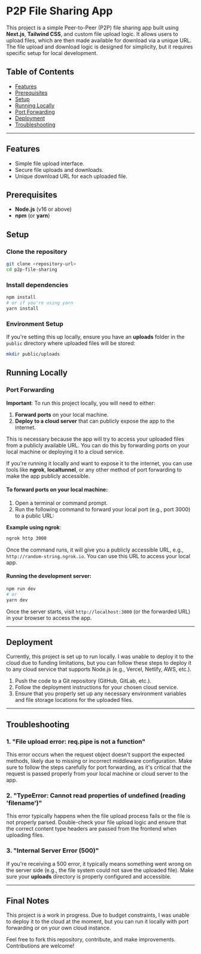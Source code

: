 
# P2P File Sharing App

This project is a simple Peer-to-Peer (P2P) file sharing app built using **Next.js**, **Tailwind CSS**, and custom file upload logic. It allows users to upload files, which are then made available for download via a unique URL. The file upload and download logic is designed for simplicity, but it requires specific setup for local development.

## Table of Contents
- [Features](#features)
- [Prerequisites](#prerequisites)
- [Setup](#setup)
- [Running Locally](#running-locally)
- [Port Forwarding](#port-forwarding)
- [Deployment](#deployment)
- [Troubleshooting](#troubleshooting)

---

## Features
- Simple file upload interface.
- Secure file uploads and downloads.
- Unique download URL for each uploaded file.

## Prerequisites
- **Node.js** (v16 or above)
- **npm** (or **yarn**)

## Setup

### Clone the repository

```bash
git clone <repository-url>
cd p2p-file-sharing
```

### Install dependencies

```bash
npm install
# or if you're using yarn
yarn install
```

### Environment Setup

If you're setting this up locally, ensure you have an **uploads** folder in the `public` directory where uploaded files will be stored:

```bash
mkdir public/uploads
```

## Running Locally

### Port Forwarding

**Important**: To run this project locally, you will need to either:
1. **Forward ports** on your local machine.
2. **Deploy to a cloud server** that can publicly expose the app to the internet.

This is necessary because the app will try to access your uploaded files from a publicly available URL. You can do this by forwarding ports on your local machine or deploying it to a cloud service.

If you're running it locally and want to expose it to the internet, you can use tools like **ngrok**, **localtunnel**, or any other method of port forwarding to make the app publicly accessible.

#### To forward ports on your local machine:
1. Open a terminal or command prompt.
2. Run the following command to forward your local port (e.g., port 3000) to a public URL:

**Example using ngrok**:
```bash
ngrok http 3000
```

Once the command runs, it will give you a publicly accessible URL, e.g., `http://random-string.ngrok.io`. You can use this URL to access your local app.

#### Running the development server:

```bash
npm run dev
# or
yarn dev
```

Once the server starts, visit `http://localhost:3000` (or the forwarded URL) in your browser to access the app.

---

## Deployment

Currently, this project is set up to run locally. I was unable to deploy it to the cloud due to funding limitations, but you can follow these steps to deploy it to any cloud service that supports Node.js (e.g., Vercel, Netlify, AWS, etc.).

1. Push the code to a Git repository (GitHub, GitLab, etc.).
2. Follow the deployment instructions for your chosen cloud service.
3. Ensure that you properly set up any necessary environment variables and file storage locations for the uploaded files.

---

## Troubleshooting

### 1. "File upload error: req.pipe is not a function"

This error occurs when the request object doesn't support the expected methods, likely due to missing or incorrect middleware configuration. Make sure to follow the steps carefully for port forwarding, as it's critical that the request is passed properly from your local machine or cloud server to the app.

### 2. "TypeError: Cannot read properties of undefined (reading 'filename')"

This error typically happens when the file upload process fails or the file is not properly parsed. Double-check your file upload logic and ensure that the correct content type headers are passed from the frontend when uploading files.

### 3. "Internal Server Error (500)"

If you're receiving a 500 error, it typically means something went wrong on the server side (e.g., the file system could not save the uploaded file). Make sure your **uploads** directory is properly configured and accessible.

---

## Final Notes

This project is a work in progress. Due to budget constraints, I was unable to deploy it to the cloud at the moment, but you can run it locally with port forwarding or on your own cloud instance.

Feel free to fork this repository, contribute, and make improvements. Contributions are welcome!

